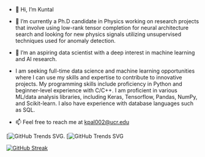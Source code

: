 - 👋 Hi, I’m Kuntal
- 🌱 I’m currently a Ph.D candidate in Physics working on research projects that involve using low-rank tensor completion for neural architecture search and looking for new physics signals utilizing unsupervised techniques used for anomaly detection.

- 👀 I’m an aspiring data scientist with a deep interest in machine learning and AI research.
- I am seeking full-time data science and machine learning opportunities where I can use my skills and expertise to contribute to innovative projects. My programming skills include proficiency in Python and beginner-level experience with C/C++. I am proficient in various ML/data analysis libraries, including Keras, Tensorflow, Pandas, NumPy, and Scikit-learn. I also have experience with database languages such as SQL.
- 📫 Feel free to reach me at kpal002@ucr.edu

<!---
kpal002/kpal002 is a ✨ special ✨ repository because its `README.md` (this file) appears on your GitHub profile.
You can click the Preview link to take a look at your changes.
--->

[![GitHub Trends SVG](https://api.githubtrends.io/user/svg/kpal002/repos?time_range=one_year&theme=dark). [![GitHub Trends SVG](https://api.githubtrends.io/user/svg/kpal002/langs?time_range=one_year&theme=dark)

[![GitHub Streak](https://streak-stats.demolab.com/?user=kpal002&theme=dark)](https://git.io/streak-stats)
